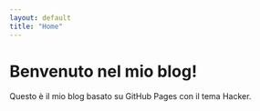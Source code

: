 ```yaml
---
layout: default
title: "Home"
---
```

# Benvenuto nel mio blog!
Questo è il mio blog basato su GitHub Pages con il tema Hacker.

